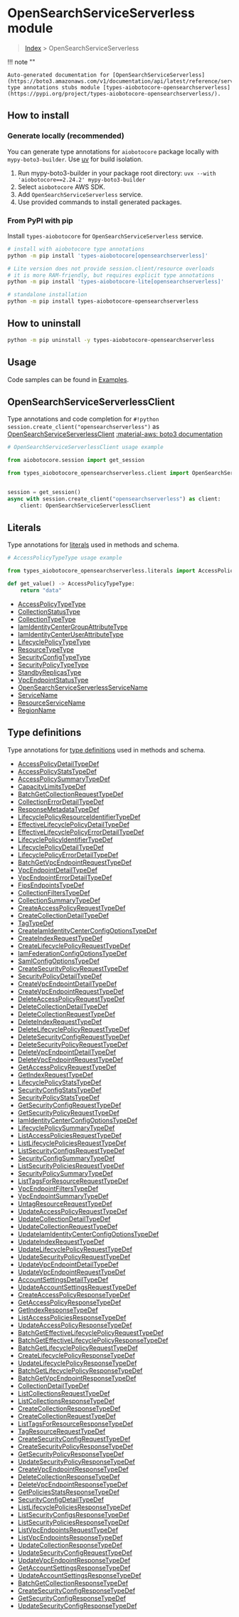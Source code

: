 # OpenSearchServiceServerless module

> [Index](../README.md) > OpenSearchServiceServerless


!!! note ""

    Auto-generated documentation for [OpenSearchServiceServerless](https://boto3.amazonaws.com/v1/documentation/api/latest/reference/services/opensearchserverless.html#opensearchserviceserverless)
    type annotations stubs module [types-aiobotocore-opensearchserverless](https://pypi.org/project/types-aiobotocore-opensearchserverless/).

## How to install

### Generate locally (recommended)

You can generate type annotations for `aiobotocore` package locally with `mypy-boto3-builder`.
Use [uv](https://docs.astral.sh/uv/getting-started/installation/) for build isolation.

1. Run mypy-boto3-builder in your package root directory: `uvx --with 'aiobotocore==2.24.2' mypy-boto3-builder`
1. Select `aiobotocore` AWS SDK.
1. Add `OpenSearchServiceServerless` service.
1. Use provided commands to install generated packages.



### From PyPI with pip

Install `types-aiobotocore` for `OpenSearchServiceServerless` service.

```bash
# install with aiobotocore type annotations
python -m pip install 'types-aiobotocore[opensearchserverless]'

# Lite version does not provide session.client/resource overloads
# it is more RAM-friendly, but requires explicit type annotations
python -m pip install 'types-aiobotocore-lite[opensearchserverless]'

# standalone installation
python -m pip install types-aiobotocore-opensearchserverless
```



## How to uninstall

```bash
python -m pip uninstall -y types-aiobotocore-opensearchserverless
```

## Usage

Code samples can be found in [Examples](./usage.md).

## OpenSearchServiceServerlessClient

Type annotations and code completion for  `#!python session.create_client("opensearchserverless")` as [OpenSearchServiceServerlessClient](./client.md)
[:material-aws: boto3 documentation](https://boto3.amazonaws.com/v1/documentation/api/latest/reference/services/opensearchserverless.html#OpenSearchServiceServerless.Client)

```python
# OpenSearchServiceServerlessClient usage example

from aiobotocore.session import get_session

from types_aiobotocore_opensearchserverless.client import OpenSearchServiceServerlessClient


session = get_session()
async with session.create_client("opensearchserverless") as client:
    client: OpenSearchServiceServerlessClient
```








## Literals

Type annotations for [literals](./literals.md) used in methods and schema.

```python
# AccessPolicyTypeType usage example

from types_aiobotocore_opensearchserverless.literals import AccessPolicyTypeType

def get_value() -> AccessPolicyTypeType:
    return "data"
```

- [AccessPolicyTypeType](./literals.md#accesspolicytypetype)
- [CollectionStatusType](./literals.md#collectionstatustype)
- [CollectionTypeType](./literals.md#collectiontypetype)
- [IamIdentityCenterGroupAttributeType](./literals.md#iamidentitycentergroupattributetype)
- [IamIdentityCenterUserAttributeType](./literals.md#iamidentitycenteruserattributetype)
- [LifecyclePolicyTypeType](./literals.md#lifecyclepolicytypetype)
- [ResourceTypeType](./literals.md#resourcetypetype)
- [SecurityConfigTypeType](./literals.md#securityconfigtypetype)
- [SecurityPolicyTypeType](./literals.md#securitypolicytypetype)
- [StandbyReplicasType](./literals.md#standbyreplicastype)
- [VpcEndpointStatusType](./literals.md#vpcendpointstatustype)
- [OpenSearchServiceServerlessServiceName](./literals.md#opensearchserviceserverlessservicename)
- [ServiceName](./literals.md#servicename)
- [ResourceServiceName](./literals.md#resourceservicename)
- [RegionName](./literals.md#regionname)




## Type definitions

Type annotations for [type definitions](./type_defs.md) used in methods and schema.

- [AccessPolicyDetailTypeDef](./type_defs.md#accesspolicydetailtypedef)
- [AccessPolicyStatsTypeDef](./type_defs.md#accesspolicystatstypedef)
- [AccessPolicySummaryTypeDef](./type_defs.md#accesspolicysummarytypedef)
- [CapacityLimitsTypeDef](./type_defs.md#capacitylimitstypedef)
- [BatchGetCollectionRequestTypeDef](./type_defs.md#batchgetcollectionrequesttypedef)
- [CollectionErrorDetailTypeDef](./type_defs.md#collectionerrordetailtypedef)
- [ResponseMetadataTypeDef](./type_defs.md#responsemetadatatypedef)
- [LifecyclePolicyResourceIdentifierTypeDef](./type_defs.md#lifecyclepolicyresourceidentifiertypedef)
- [EffectiveLifecyclePolicyDetailTypeDef](./type_defs.md#effectivelifecyclepolicydetailtypedef)
- [EffectiveLifecyclePolicyErrorDetailTypeDef](./type_defs.md#effectivelifecyclepolicyerrordetailtypedef)
- [LifecyclePolicyIdentifierTypeDef](./type_defs.md#lifecyclepolicyidentifiertypedef)
- [LifecyclePolicyDetailTypeDef](./type_defs.md#lifecyclepolicydetailtypedef)
- [LifecyclePolicyErrorDetailTypeDef](./type_defs.md#lifecyclepolicyerrordetailtypedef)
- [BatchGetVpcEndpointRequestTypeDef](./type_defs.md#batchgetvpcendpointrequesttypedef)
- [VpcEndpointDetailTypeDef](./type_defs.md#vpcendpointdetailtypedef)
- [VpcEndpointErrorDetailTypeDef](./type_defs.md#vpcendpointerrordetailtypedef)
- [FipsEndpointsTypeDef](./type_defs.md#fipsendpointstypedef)
- [CollectionFiltersTypeDef](./type_defs.md#collectionfilterstypedef)
- [CollectionSummaryTypeDef](./type_defs.md#collectionsummarytypedef)
- [CreateAccessPolicyRequestTypeDef](./type_defs.md#createaccesspolicyrequesttypedef)
- [CreateCollectionDetailTypeDef](./type_defs.md#createcollectiondetailtypedef)
- [TagTypeDef](./type_defs.md#tagtypedef)
- [CreateIamIdentityCenterConfigOptionsTypeDef](./type_defs.md#createiamidentitycenterconfigoptionstypedef)
- [CreateIndexRequestTypeDef](./type_defs.md#createindexrequesttypedef)
- [CreateLifecyclePolicyRequestTypeDef](./type_defs.md#createlifecyclepolicyrequesttypedef)
- [IamFederationConfigOptionsTypeDef](./type_defs.md#iamfederationconfigoptionstypedef)
- [SamlConfigOptionsTypeDef](./type_defs.md#samlconfigoptionstypedef)
- [CreateSecurityPolicyRequestTypeDef](./type_defs.md#createsecuritypolicyrequesttypedef)
- [SecurityPolicyDetailTypeDef](./type_defs.md#securitypolicydetailtypedef)
- [CreateVpcEndpointDetailTypeDef](./type_defs.md#createvpcendpointdetailtypedef)
- [CreateVpcEndpointRequestTypeDef](./type_defs.md#createvpcendpointrequesttypedef)
- [DeleteAccessPolicyRequestTypeDef](./type_defs.md#deleteaccesspolicyrequesttypedef)
- [DeleteCollectionDetailTypeDef](./type_defs.md#deletecollectiondetailtypedef)
- [DeleteCollectionRequestTypeDef](./type_defs.md#deletecollectionrequesttypedef)
- [DeleteIndexRequestTypeDef](./type_defs.md#deleteindexrequesttypedef)
- [DeleteLifecyclePolicyRequestTypeDef](./type_defs.md#deletelifecyclepolicyrequesttypedef)
- [DeleteSecurityConfigRequestTypeDef](./type_defs.md#deletesecurityconfigrequesttypedef)
- [DeleteSecurityPolicyRequestTypeDef](./type_defs.md#deletesecuritypolicyrequesttypedef)
- [DeleteVpcEndpointDetailTypeDef](./type_defs.md#deletevpcendpointdetailtypedef)
- [DeleteVpcEndpointRequestTypeDef](./type_defs.md#deletevpcendpointrequesttypedef)
- [GetAccessPolicyRequestTypeDef](./type_defs.md#getaccesspolicyrequesttypedef)
- [GetIndexRequestTypeDef](./type_defs.md#getindexrequesttypedef)
- [LifecyclePolicyStatsTypeDef](./type_defs.md#lifecyclepolicystatstypedef)
- [SecurityConfigStatsTypeDef](./type_defs.md#securityconfigstatstypedef)
- [SecurityPolicyStatsTypeDef](./type_defs.md#securitypolicystatstypedef)
- [GetSecurityConfigRequestTypeDef](./type_defs.md#getsecurityconfigrequesttypedef)
- [GetSecurityPolicyRequestTypeDef](./type_defs.md#getsecuritypolicyrequesttypedef)
- [IamIdentityCenterConfigOptionsTypeDef](./type_defs.md#iamidentitycenterconfigoptionstypedef)
- [LifecyclePolicySummaryTypeDef](./type_defs.md#lifecyclepolicysummarytypedef)
- [ListAccessPoliciesRequestTypeDef](./type_defs.md#listaccesspoliciesrequesttypedef)
- [ListLifecyclePoliciesRequestTypeDef](./type_defs.md#listlifecyclepoliciesrequesttypedef)
- [ListSecurityConfigsRequestTypeDef](./type_defs.md#listsecurityconfigsrequesttypedef)
- [SecurityConfigSummaryTypeDef](./type_defs.md#securityconfigsummarytypedef)
- [ListSecurityPoliciesRequestTypeDef](./type_defs.md#listsecuritypoliciesrequesttypedef)
- [SecurityPolicySummaryTypeDef](./type_defs.md#securitypolicysummarytypedef)
- [ListTagsForResourceRequestTypeDef](./type_defs.md#listtagsforresourcerequesttypedef)
- [VpcEndpointFiltersTypeDef](./type_defs.md#vpcendpointfilterstypedef)
- [VpcEndpointSummaryTypeDef](./type_defs.md#vpcendpointsummarytypedef)
- [UntagResourceRequestTypeDef](./type_defs.md#untagresourcerequesttypedef)
- [UpdateAccessPolicyRequestTypeDef](./type_defs.md#updateaccesspolicyrequesttypedef)
- [UpdateCollectionDetailTypeDef](./type_defs.md#updatecollectiondetailtypedef)
- [UpdateCollectionRequestTypeDef](./type_defs.md#updatecollectionrequesttypedef)
- [UpdateIamIdentityCenterConfigOptionsTypeDef](./type_defs.md#updateiamidentitycenterconfigoptionstypedef)
- [UpdateIndexRequestTypeDef](./type_defs.md#updateindexrequesttypedef)
- [UpdateLifecyclePolicyRequestTypeDef](./type_defs.md#updatelifecyclepolicyrequesttypedef)
- [UpdateSecurityPolicyRequestTypeDef](./type_defs.md#updatesecuritypolicyrequesttypedef)
- [UpdateVpcEndpointDetailTypeDef](./type_defs.md#updatevpcendpointdetailtypedef)
- [UpdateVpcEndpointRequestTypeDef](./type_defs.md#updatevpcendpointrequesttypedef)
- [AccountSettingsDetailTypeDef](./type_defs.md#accountsettingsdetailtypedef)
- [UpdateAccountSettingsRequestTypeDef](./type_defs.md#updateaccountsettingsrequesttypedef)
- [CreateAccessPolicyResponseTypeDef](./type_defs.md#createaccesspolicyresponsetypedef)
- [GetAccessPolicyResponseTypeDef](./type_defs.md#getaccesspolicyresponsetypedef)
- [GetIndexResponseTypeDef](./type_defs.md#getindexresponsetypedef)
- [ListAccessPoliciesResponseTypeDef](./type_defs.md#listaccesspoliciesresponsetypedef)
- [UpdateAccessPolicyResponseTypeDef](./type_defs.md#updateaccesspolicyresponsetypedef)
- [BatchGetEffectiveLifecyclePolicyRequestTypeDef](./type_defs.md#batchgeteffectivelifecyclepolicyrequesttypedef)
- [BatchGetEffectiveLifecyclePolicyResponseTypeDef](./type_defs.md#batchgeteffectivelifecyclepolicyresponsetypedef)
- [BatchGetLifecyclePolicyRequestTypeDef](./type_defs.md#batchgetlifecyclepolicyrequesttypedef)
- [CreateLifecyclePolicyResponseTypeDef](./type_defs.md#createlifecyclepolicyresponsetypedef)
- [UpdateLifecyclePolicyResponseTypeDef](./type_defs.md#updatelifecyclepolicyresponsetypedef)
- [BatchGetLifecyclePolicyResponseTypeDef](./type_defs.md#batchgetlifecyclepolicyresponsetypedef)
- [BatchGetVpcEndpointResponseTypeDef](./type_defs.md#batchgetvpcendpointresponsetypedef)
- [CollectionDetailTypeDef](./type_defs.md#collectiondetailtypedef)
- [ListCollectionsRequestTypeDef](./type_defs.md#listcollectionsrequesttypedef)
- [ListCollectionsResponseTypeDef](./type_defs.md#listcollectionsresponsetypedef)
- [CreateCollectionResponseTypeDef](./type_defs.md#createcollectionresponsetypedef)
- [CreateCollectionRequestTypeDef](./type_defs.md#createcollectionrequesttypedef)
- [ListTagsForResourceResponseTypeDef](./type_defs.md#listtagsforresourceresponsetypedef)
- [TagResourceRequestTypeDef](./type_defs.md#tagresourcerequesttypedef)
- [CreateSecurityConfigRequestTypeDef](./type_defs.md#createsecurityconfigrequesttypedef)
- [CreateSecurityPolicyResponseTypeDef](./type_defs.md#createsecuritypolicyresponsetypedef)
- [GetSecurityPolicyResponseTypeDef](./type_defs.md#getsecuritypolicyresponsetypedef)
- [UpdateSecurityPolicyResponseTypeDef](./type_defs.md#updatesecuritypolicyresponsetypedef)
- [CreateVpcEndpointResponseTypeDef](./type_defs.md#createvpcendpointresponsetypedef)
- [DeleteCollectionResponseTypeDef](./type_defs.md#deletecollectionresponsetypedef)
- [DeleteVpcEndpointResponseTypeDef](./type_defs.md#deletevpcendpointresponsetypedef)
- [GetPoliciesStatsResponseTypeDef](./type_defs.md#getpoliciesstatsresponsetypedef)
- [SecurityConfigDetailTypeDef](./type_defs.md#securityconfigdetailtypedef)
- [ListLifecyclePoliciesResponseTypeDef](./type_defs.md#listlifecyclepoliciesresponsetypedef)
- [ListSecurityConfigsResponseTypeDef](./type_defs.md#listsecurityconfigsresponsetypedef)
- [ListSecurityPoliciesResponseTypeDef](./type_defs.md#listsecuritypoliciesresponsetypedef)
- [ListVpcEndpointsRequestTypeDef](./type_defs.md#listvpcendpointsrequesttypedef)
- [ListVpcEndpointsResponseTypeDef](./type_defs.md#listvpcendpointsresponsetypedef)
- [UpdateCollectionResponseTypeDef](./type_defs.md#updatecollectionresponsetypedef)
- [UpdateSecurityConfigRequestTypeDef](./type_defs.md#updatesecurityconfigrequesttypedef)
- [UpdateVpcEndpointResponseTypeDef](./type_defs.md#updatevpcendpointresponsetypedef)
- [GetAccountSettingsResponseTypeDef](./type_defs.md#getaccountsettingsresponsetypedef)
- [UpdateAccountSettingsResponseTypeDef](./type_defs.md#updateaccountsettingsresponsetypedef)
- [BatchGetCollectionResponseTypeDef](./type_defs.md#batchgetcollectionresponsetypedef)
- [CreateSecurityConfigResponseTypeDef](./type_defs.md#createsecurityconfigresponsetypedef)
- [GetSecurityConfigResponseTypeDef](./type_defs.md#getsecurityconfigresponsetypedef)
- [UpdateSecurityConfigResponseTypeDef](./type_defs.md#updatesecurityconfigresponsetypedef)

